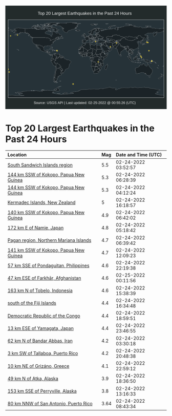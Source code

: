 ![Map](./map.png)

# Top 20 Largest Earthquakes in the Past 24 Hours

| Location | Mag | Date and Time (UTC) |
|:---|:---|:---|
| [South Sandwich Islands region](https://earthquake.usgs.gov/earthquakes/eventpage/us6000gzpf) | 5.5 | 02-24-2022 03:52:57 |
| [144 km SSW of Kokopo, Papua New Guinea](https://earthquake.usgs.gov/earthquakes/eventpage/us6000gzqa) | 5.3 | 02-24-2022 06:28:39 |
| [144 km SSW of Kokopo, Papua New Guinea](https://earthquake.usgs.gov/earthquakes/eventpage/us6000gzpj) | 5.3 | 02-24-2022 04:12:24 |
| [Kermadec Islands, New Zealand](https://earthquake.usgs.gov/earthquakes/eventpage/us6000gzu3) | 5 | 02-24-2022 16:18:57 |
| [140 km SSW of Kokopo, Papua New Guinea](https://earthquake.usgs.gov/earthquakes/eventpage/us6000gzqj) | 4.9 | 02-24-2022 06:42:02 |
| [172 km E of Namie, Japan](https://earthquake.usgs.gov/earthquakes/eventpage/us6000gzq2) | 4.8 | 02-24-2022 05:18:42 |
| [Pagan region, Northern Mariana Islands](https://earthquake.usgs.gov/earthquakes/eventpage/us6000gzqe) | 4.7 | 02-24-2022 06:39:42 |
| [141 km SSW of Kokopo, Papua New Guinea](https://earthquake.usgs.gov/earthquakes/eventpage/us6000gzse) | 4.7 | 02-24-2022 12:09:23 |
| [57 km SSE of Pondaguitan, Philippines](https://earthquake.usgs.gov/earthquakes/eventpage/us6000gzwe) | 4.6 | 02-24-2022 22:19:38 |
| [47 km ESE of Farkhār, Afghanistan](https://earthquake.usgs.gov/earthquakes/eventpage/us6000gzxs) | 4.6 | 02-25-2022 00:11:56 |
| [163 km N of Tobelo, Indonesia](https://earthquake.usgs.gov/earthquakes/eventpage/us6000gztx) | 4.6 | 02-24-2022 15:38:39 |
| [south of the Fiji Islands](https://earthquake.usgs.gov/earthquakes/eventpage/us6000gzui) | 4.4 | 02-24-2022 16:34:48 |
| [Democratic Republic of the Congo](https://earthquake.usgs.gov/earthquakes/eventpage/us6000gzva) | 4.4 | 02-24-2022 18:59:51 |
| [13 km ESE of Yamagata, Japan](https://earthquake.usgs.gov/earthquakes/eventpage/us6000gzxm) | 4.4 | 02-24-2022 23:46:55 |
| [62 km N of Bandar Abbas, Iran](https://earthquake.usgs.gov/earthquakes/eventpage/us6000gzpb) | 4.2 | 02-24-2022 03:30:18 |
| [3 km SW of Tallaboa, Puerto Rico](https://earthquake.usgs.gov/earthquakes/eventpage/pr2022055002) | 4.2 | 02-24-2022 20:48:38 |
| [10 km NE of Grizáno, Greece](https://earthquake.usgs.gov/earthquakes/eventpage/us6000gzxa) | 4.1 | 02-24-2022 22:59:12 |
| [49 km N of Atka, Alaska](https://earthquake.usgs.gov/earthquakes/eventpage/us6000gzw2) | 3.9 | 02-24-2022 18:36:50 |
| [153 km SSE of Perryville, Alaska](https://earthquake.usgs.gov/earthquakes/eventpage/us6000gzuu) | 3.8 | 02-24-2022 13:16:33 |
| [80 km NNW of San Antonio, Puerto Rico](https://earthquake.usgs.gov/earthquakes/eventpage/pr2022055000) | 3.64 | 02-24-2022 08:43:34 |
